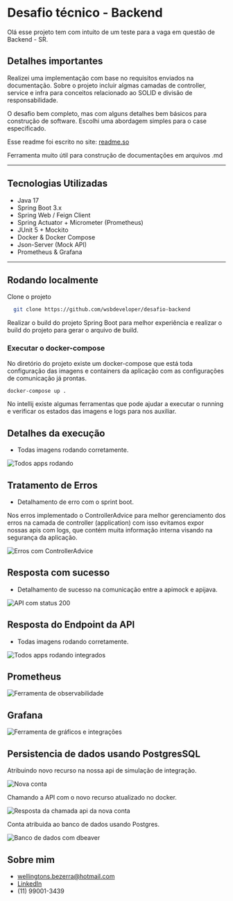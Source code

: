 
# Desafio técnico - Backend

Olá esse projeto tem com intuito de um teste para a vaga em questão de Backend - SR.


## Detalhes importantes

Realizei uma implementação com base no requisitos enviados na documentação. Sobre o projeto incluir algmas camadas de controller, service e infra para conceitos relacionado ao SOLID e divisão de responsabilidade.

O desafio bem completo, mas com alguns detalhes bem básicos para construção de software. Escolhi uma abordagem simples para o case especificado.

Esse readme foi escrito no site: [readme.so](https://readme.so) 

Ferramenta muito útil para construção de documentações em arquivos .md



---

## Tecnologias Utilizadas

- Java 17
- Spring Boot 3.x
- Spring Web / Feign Client
- Spring Actuator + Micrometer (Prometheus)
- JUnit 5 + Mockito
- Docker & Docker Compose
- Json-Server (Mock API)
- Prometheus & Grafana

---



## Rodando localmente

Clone o projeto

```bash
  git clone https://github.com/wsbdeveloper/desafio-backend
```

Realizar o build do projeto Spring Boot para melhor experiência e realizar o build do projeto para gerar o arquivo de build.

### Executar o docker-compose

No diretório do projeto existe um docker-compose que está toda configuração das imagens e containers da aplicação com as configurações de comunicação já prontas.


```bash
docker-compose up .
```

No intellij existe algumas ferramentas que pode ajudar a executar o running e verificar os estados das imagens e logs para nos auxiliar.


## Detalhes da execução

- Todas imagens rodando corretamente.

![Todos apps rodando](./docs/dockercomposerunning.png)

## Tratamento de Erros

- Detalhamento de erro com o sprint boot.

Nos erros implementado o ControllerAdvice para melhor gerenciamento dos erros na camada de controller (application) 
com isso evitamos expor nossas apis com logs, que contém muita informação interna visando na segurança da aplicação.

![Erros com ControllerAdvice](./docs/retornandoerrocomunicacao.png)

## Resposta com sucesso

- Detalhamento de sucesso na comunicação entre a apimock e apijava.

![API com status 200](./docs/retornandosucessocomunicacao.png)

## Resposta do Endpoint da API

- Todas imagens rodando corretamente.

![Todos apps rodando integrados](./docs/testefinalcomdocker.png)

## Prometheus

![Ferramenta de observabilidade](./docs/testefinalprometheus.png)

## Grafana

![Ferramenta de gráficos e integrações](./docs/grafanafinalizado.png)

## Persistencia de dados usando PostgresSQL

Atribuindo novo recurso na nossa api de simulação de integração.

![Nova conta](./docs/nova_conta_mock.png)

Chamando a API com o novo recurso atualizado no docker.

![Resposta da chamada api da nova conta](./docs/nova_conta_resposta.png)

Conta atribuida ao banco de dados usando Postgres.

![Banco de dados com dbeaver](./docs/nova_conta_database.png)


## Sobre mim

- wellingtons.bezerra@hotmail.com  
- [LinkedIn](https://linkedin.com/in/wellington-bezerra-dev)
- (11) 99001-3439
